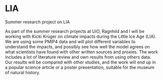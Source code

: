 # LIA
Summer research project on LIA

As part of the summer research projects at UiO, Ragnhild and I will be working with Kicki Krüger on climate impacts during the Little Ice Age (LIA). We are using some PMIP4 data and will plot different variables to understand the impacts, and possibly see how well the model agrees on what scientists have found with other written sources and proxies. The work includes a lot of literature review and own results from using others data. Our results will be compared with other studies, and the work will end up in a popular science article or a poster presentation, suitable for the museum of natural history. 
